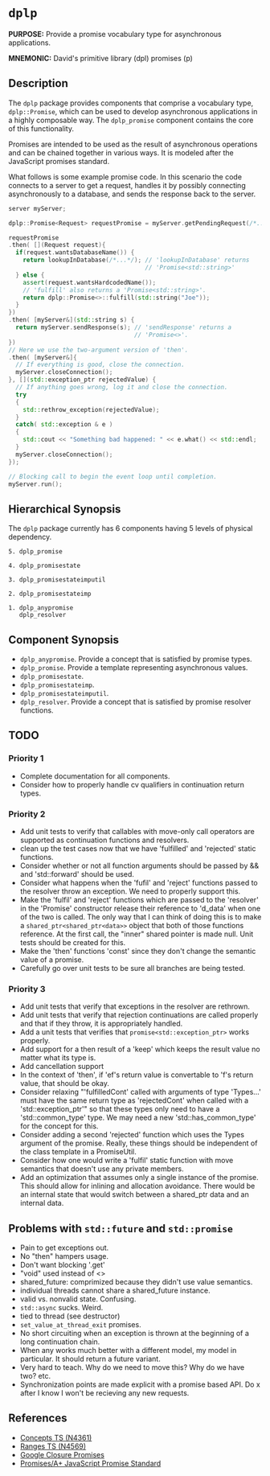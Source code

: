 # `dplp`

**PURPOSE:** Provide a promise vocabulary type for asynchronous applications.

**MNEMONIC:** David's primitive library (dpl) promises (p)

## Description

The `dplp` package provides components that comprise a vocabulary type,
`dplp::Promise`, which can be used to develop asynchronous applications in a
highly composable way. The `dplp_promise` component contains the core of this
functionality.

Promises are intended to be used as the result of asynchronous operations and
can be chained together in various ways. It is modeled after the JavaScript
promises standard.

What follows is some example promise code. In this scenario the code connects
to a server to get a request, handles it by possibly connecting asynchronously
to a database, and sends the response back to the server.

```c++
server myServer;

dplp::Promise<Request> requestPromise = myServer.getPendingRequest(/*...*/);

requestPromise
.then( [](Request request){
  if(request.wantsDatabaseName()) {
    return lookupInDatabase(/*...*/); // 'lookupInDatabase' returns
                                      // 'Promise<std::string>'
  } else {
    assert(request.wantsHardcodedName());
    // 'fulfill' also returns a 'Promise<std::string>'.
    return dplp::Promise<>::fulfill(std::string("Joe"));
  }
})
.then( [myServer&](std::string s) {
  return myServer.sendResponse(s); // 'sendResponse' returns a
                                   // 'Promise<>'.
})
// Here we use the two-argument version of 'then'.
.then( [myServer&]{
  // If everything is good, close the connection.
  myServer.closeConnection();
}, [](std::exception_ptr rejectedValue) {
  // If anything goes wrong, log it and close the connection.
  try
  {
    std::rethrow_exception(rejectedValue);
  }
  catch( std::exception & e )
  {
    std::cout << "Something bad happened: " << e.what() << std::endl;
  }
  myServer.closeConnection();
});

// Blocking call to begin the event loop until completion.
myServer.run();
```

## Hierarchical Synopsis

The `dplp` package currently has 6 components having 5 levels of physical
dependency.

```
5. dplp_promise

4. dplp_promisestate

3. dplp_promisestateimputil

2. dplp_promisestateimp

1. dplp_anypromise
   dplp_resolver
```

## Component Synopsis

* `dplp_anypromise`. Provide a concept that is satisfied by promise types.
* `dplp_promise`. Provide a template representing asynchronous values.
* `dplp_promisestate`.
* `dplp_promisestateimp`.
* `dplp_promisestateimputil`.
* `dplp_resolver`. Provide a concept that is satisfied by promise resolver
  functions.

## TODO

### Priority 1
- Complete documentation for all components.
- Consider how to properly handle cv qualifiers in continuation return types.

### Priority 2
- Add unit tests to verify that callables with move-only call operators are
  supported as continuation functions and resolvers.
- clean up the test cases now that we have 'fulfilled' and 'rejected' static
  functions.
- Consider whether or not all function arguments should be passed by && and
  'std::forward' should be used.
- Consider what happens when the 'fufil' and 'reject' functions passed to the
  resolver throw an exception. We need to properly support this.
- Make the 'fulfil' and 'reject' functions which are passed to the 'resolver'
  in the 'Promise' constructor release their reference to 'd_data' when one of
  the two is called. The only way that I can think of doing this is to make a
  `shared_ptr<shared_ptr<data>>` object that both of those functions reference.
  At the first call, the "inner" shared pointer is made null. Unit tests
  should be created for this.
- Make the 'then' functions 'const' since they don't change the semantic value
  of a promise.
- Carefully go over unit tests to be sure all branches are being tested.

### Priority 3
- Add unit tests that verify that exceptions in the resolver are rethrown.
- Add unit tests that verify that rejection continuations are called properly
  and that if they throw, it is appropriately handled.
- Add a unit tests that verifies that `promise<std::exception_ptr>` works
  properly.
- Add support for a then result of a 'keep' which keeps the result value no
  matter what its type is.
- Add cancellation support
- In the context of 'then', if 'ef's return value is convertable to 'f's return
  value, that should be okay.
- Consider relaxing "'fulfilledCont' called with arguments of type 'Types...'
  must have the same return type as 'rejectedCont' when called with a
  'std::exception_ptr'" so that these types only need to have a
  'std::common_type' type. We may need a new 'std::has_common_type' for the
  concept for this.
- Consider adding a second 'rejected' function which uses the Types argument of
  the promise. Really, these things should be independent of the class template
  in a PromiseUtil.
- Consider how one would write a 'fulfil' static function with move semantics
  that doesn't use any private members.
- Add an optimization that assumes only a single instance of the promise. This
  should allow for inlining and allocation avoidance. There would be an
  internal state that would switch between a shared_ptr data and an internal
  data.

## Problems with `std::future` and `std::promise`
- Pain to get exceptions out.
- No "then" hampers usage.
- Don't want blocking '.get'
- "void" used instead of <>
- shared_future: comprimized because they didn't use value semantics.
- individual threads cannot share a shared_future instance.
- valid vs. nonvalid state. Confusing.
- `std::async` sucks. Weird.
- tied to thread (see destructor)
- `set_value_at_thread_exit` promises.
- No short circuiting when an exception is thrown at the beginning of a long
  continuation chain.
- When any works much better with a different model, my model in particular. It
  should return a future variant.
- Very hard to teach. Why do we need to move this? Why do we have two? etc.
- Synchronization points are made explicit with a promise based API. Do x after
  I know I won't be recieving any new requests.

## References

- [Concepts TS (N4361)](http://open-std.org/JTC1/SC22/WG21/docs/papers/2015/n4361.pdf)
- [Ranges TS (N4569)](http://open-std.org/JTC1/SC22/WG21/docs/papers/2016/n4569.pdf)
- [Google Closure Promises](https://github.com/google/closure-library/blob/master/closure/goog/promise/promise.js)
- [Promises/A+ JavaScript Promise Standard](http://open-std.org/JTC1/SC22/WG21/docs/papers/2016/n4569.pdf)

